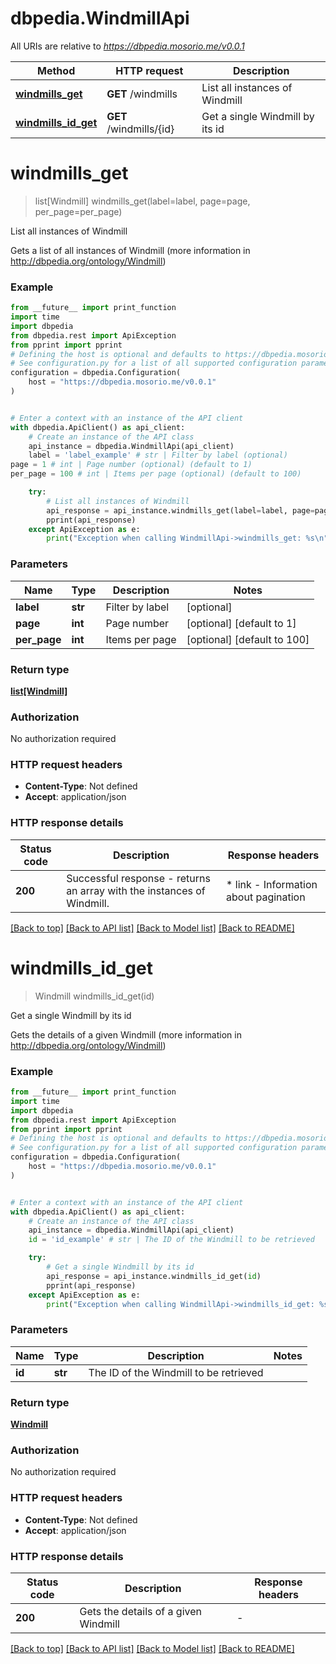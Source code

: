 # dbpedia.WindmillApi

All URIs are relative to *https://dbpedia.mosorio.me/v0.0.1*

Method | HTTP request | Description
------------- | ------------- | -------------
[**windmills_get**](WindmillApi.md#windmills_get) | **GET** /windmills | List all instances of Windmill
[**windmills_id_get**](WindmillApi.md#windmills_id_get) | **GET** /windmills/{id} | Get a single Windmill by its id


# **windmills_get**
> list[Windmill] windmills_get(label=label, page=page, per_page=per_page)

List all instances of Windmill

Gets a list of all instances of Windmill (more information in http://dbpedia.org/ontology/Windmill)

### Example

```python
from __future__ import print_function
import time
import dbpedia
from dbpedia.rest import ApiException
from pprint import pprint
# Defining the host is optional and defaults to https://dbpedia.mosorio.me/v0.0.1
# See configuration.py for a list of all supported configuration parameters.
configuration = dbpedia.Configuration(
    host = "https://dbpedia.mosorio.me/v0.0.1"
)


# Enter a context with an instance of the API client
with dbpedia.ApiClient() as api_client:
    # Create an instance of the API class
    api_instance = dbpedia.WindmillApi(api_client)
    label = 'label_example' # str | Filter by label (optional)
page = 1 # int | Page number (optional) (default to 1)
per_page = 100 # int | Items per page (optional) (default to 100)

    try:
        # List all instances of Windmill
        api_response = api_instance.windmills_get(label=label, page=page, per_page=per_page)
        pprint(api_response)
    except ApiException as e:
        print("Exception when calling WindmillApi->windmills_get: %s\n" % e)
```

### Parameters

Name | Type | Description  | Notes
------------- | ------------- | ------------- | -------------
 **label** | **str**| Filter by label | [optional] 
 **page** | **int**| Page number | [optional] [default to 1]
 **per_page** | **int**| Items per page | [optional] [default to 100]

### Return type

[**list[Windmill]**](Windmill.md)

### Authorization

No authorization required

### HTTP request headers

 - **Content-Type**: Not defined
 - **Accept**: application/json

### HTTP response details
| Status code | Description | Response headers |
|-------------|-------------|------------------|
**200** | Successful response - returns an array with the instances of Windmill. |  * link - Information about pagination <br>  |

[[Back to top]](#) [[Back to API list]](../README.md#documentation-for-api-endpoints) [[Back to Model list]](../README.md#documentation-for-models) [[Back to README]](../README.md)

# **windmills_id_get**
> Windmill windmills_id_get(id)

Get a single Windmill by its id

Gets the details of a given Windmill (more information in http://dbpedia.org/ontology/Windmill)

### Example

```python
from __future__ import print_function
import time
import dbpedia
from dbpedia.rest import ApiException
from pprint import pprint
# Defining the host is optional and defaults to https://dbpedia.mosorio.me/v0.0.1
# See configuration.py for a list of all supported configuration parameters.
configuration = dbpedia.Configuration(
    host = "https://dbpedia.mosorio.me/v0.0.1"
)


# Enter a context with an instance of the API client
with dbpedia.ApiClient() as api_client:
    # Create an instance of the API class
    api_instance = dbpedia.WindmillApi(api_client)
    id = 'id_example' # str | The ID of the Windmill to be retrieved

    try:
        # Get a single Windmill by its id
        api_response = api_instance.windmills_id_get(id)
        pprint(api_response)
    except ApiException as e:
        print("Exception when calling WindmillApi->windmills_id_get: %s\n" % e)
```

### Parameters

Name | Type | Description  | Notes
------------- | ------------- | ------------- | -------------
 **id** | **str**| The ID of the Windmill to be retrieved | 

### Return type

[**Windmill**](Windmill.md)

### Authorization

No authorization required

### HTTP request headers

 - **Content-Type**: Not defined
 - **Accept**: application/json

### HTTP response details
| Status code | Description | Response headers |
|-------------|-------------|------------------|
**200** | Gets the details of a given Windmill |  -  |

[[Back to top]](#) [[Back to API list]](../README.md#documentation-for-api-endpoints) [[Back to Model list]](../README.md#documentation-for-models) [[Back to README]](../README.md)

